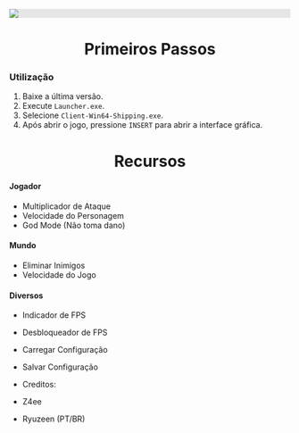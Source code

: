 <p align="center">
  <img style="display: block;-webkit-user-select: none;margin: auto;background-color: hsl(0, 0%, 90%);transition: background-color 300ms;" src="https://i.imgur.com/SvoKxmR.png">
</p>

<h1 align="center">Primeiros Passos</h1>

### Utilização

1. Baixe a última versão.
2. Execute `Launcher.exe`.
3. Selecione `Client-Win64-Shipping.exe`.
4. Após abrir o jogo, pressione `INSERT` para abrir a interface gráfica.

<h1 align="center">Recursos</h1>

#### Jogador

- Multiplicador de Ataque
- Velocidade do Personagem
- God Mode (Não toma dano)

#### Mundo

- Eliminar Inimigos
- Velocidade do Jogo

#### Diversos

- Indicador de FPS
- Desbloqueador de FPS
- Carregar Configuração
- Salvar Configuração

- Creditos:
- Z4ee 
- Ryuzeen (PT/BR)
